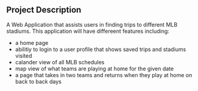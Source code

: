 ## Project Description
A Web Application that assists users in finding trips to different MLB stadiums. This application will have differeent features including:
- a home page
- abilitiy to login to a user profile that shows saved trips and stadiums visited
- calander view of all MLB schedules
- map view of what teams are playing at home for the given date
- a page that takes in two teams and returns when they play at home on back to back days

